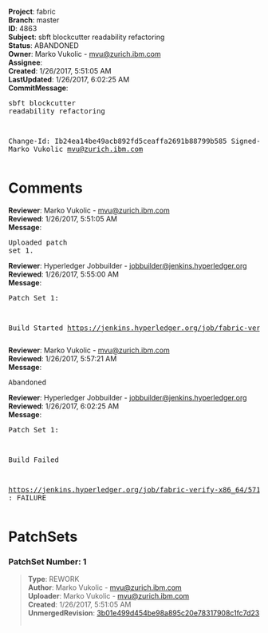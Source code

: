 <strong>Project</strong>: fabric<br><strong>Branch</strong>: master<br><strong>ID</strong>: 4863<br><strong>Subject</strong>: sbft blockcutter readability refactoring<br><strong>Status</strong>: ABANDONED<br><strong>Owner</strong>: Marko Vukolic - mvu@zurich.ibm.com<br><strong>Assignee</strong>:<br><strong>Created</strong>: 1/26/2017, 5:51:05 AM<br><strong>LastUpdated</strong>: 1/26/2017, 6:02:25 AM<br><strong>CommitMessage</strong>:<br><pre>sbft blockcutter readability refactoring

Change-Id: Ib24ea14be49acb892fd5ceaffa2691b88799b585
Signed-off-by: Marko Vukolic <mvu@zurich.ibm.com>
</pre><h1>Comments</h1><strong>Reviewer</strong>: Marko Vukolic - mvu@zurich.ibm.com<br><strong>Reviewed</strong>: 1/26/2017, 5:51:05 AM<br><strong>Message</strong>: <pre>Uploaded patch set 1.</pre><strong>Reviewer</strong>: Hyperledger Jobbuilder - jobbuilder@jenkins.hyperledger.org<br><strong>Reviewed</strong>: 1/26/2017, 5:55:00 AM<br><strong>Message</strong>: <pre>Patch Set 1:

Build Started https://jenkins.hyperledger.org/job/fabric-verify-x86_64/5718/</pre><strong>Reviewer</strong>: Marko Vukolic - mvu@zurich.ibm.com<br><strong>Reviewed</strong>: 1/26/2017, 5:57:21 AM<br><strong>Message</strong>: <pre>Abandoned</pre><strong>Reviewer</strong>: Hyperledger Jobbuilder - jobbuilder@jenkins.hyperledger.org<br><strong>Reviewed</strong>: 1/26/2017, 6:02:25 AM<br><strong>Message</strong>: <pre>Patch Set 1:

Build Failed 

https://jenkins.hyperledger.org/job/fabric-verify-x86_64/5718/ : FAILURE</pre><h1>PatchSets</h1><h3>PatchSet Number: 1</h3><blockquote><strong>Type</strong>: REWORK<br><strong>Author</strong>: Marko Vukolic - mvu@zurich.ibm.com<br><strong>Uploader</strong>: Marko Vukolic - mvu@zurich.ibm.com<br><strong>Created</strong>: 1/26/2017, 5:51:05 AM<br><strong>UnmergedRevision</strong>: [3b01e499d454be98a895c20e78317908c1fc7d23](https://github.com/hyperledger-gerrit-archive/fabric/commit/3b01e499d454be98a895c20e78317908c1fc7d23)<br><br></blockquote>